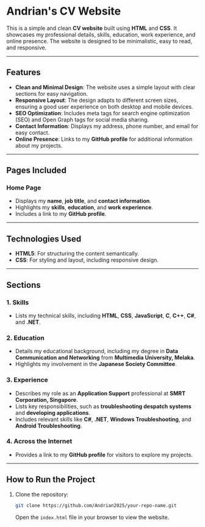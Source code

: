 # **Andrian's CV Website**

This is a simple and clean **CV website** built using **HTML** and **CSS**. It showcases my professional details, skills, education, work experience, and online presence. The website is designed to be minimalistic, easy to read, and responsive.

---

## **Features**

- **Clean and Minimal Design**: The website uses a simple layout with clear sections for easy navigation.
- **Responsive Layout**: The design adapts to different screen sizes, ensuring a good user experience on both desktop and mobile devices.
- **SEO Optimization**: Includes meta tags for search engine optimization (SEO) and Open Graph tags for social media sharing.
- **Contact Information**: Displays my address, phone number, and email for easy contact.
- **Online Presence**: Links to my **GitHub profile** for additional information about my projects.

---

## **Pages Included**

### **Home Page**
- Displays my **name**, **job title**, and **contact information**.
- Highlights my **skills**, **education**, and **work experience**.
- Includes a link to my **GitHub profile**.

---

## **Technologies Used**

- **HTML5**: For structuring the content semantically.
- **CSS**: For styling and layout, including responsive design.

---

## **Sections**

### **1. Skills**
- Lists my technical skills, including **HTML**, **CSS**, **JavaScript**, **C**, **C++**, **C#**, and **.NET**.

### **2. Education**
- Details my educational background, including my degree in **Data Communication and Networking** from **Multimedia University, Melaka**.
- Highlights my involvement in the **Japanese Society Committee**.

### **3. Experience**
- Describes my role as an **Application Support** professional at **SMRT Corporation, Singapore**.
- Lists key responsibilities, such as **troubleshooting despatch systems** and **developing applications**.
- Includes relevant skills like **C#**, **.NET**, **Windows Troubleshooting**, and **Android Troubleshooting**.

### **4. Across the Internet**
- Provides a link to my **GitHub profile** for visitors to explore my projects.

---

## **How to Run the Project**

1. Clone the repository:
   ```bash
   git clone https://github.com/Andrian2025/your-repo-name.git
   ```

   Open the ``` index.html ``` file in your browser to view the website.
